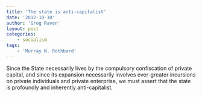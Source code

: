 ```yaml
---
title: 'The state is anti-capitalist'
date: '2012-10-10'
author: 'Greg Raven'
layout: post
categories:
    - socialism
tags:
    - 'Murray N. Rothbard'
---
```


Since the State necessarily lives by the compulsory confiscation of private capital, and since its expansion necessarily involves ever-greater incursions on private individuals and private enterprise, we must assert that the state is profoundly and inherently anti-capitalist.